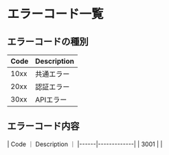 # エラーコード一覧

## エラーコードの種別
| Code | Description |
|------|-------------|
| 10xx | 共通エラー    |
| 20xx | 認証エラー    |
| 30xx | APIエラー    |

## エラーコード内容
| Code ｜ Description ｜
|------|-------------|
| 3001 |   |
